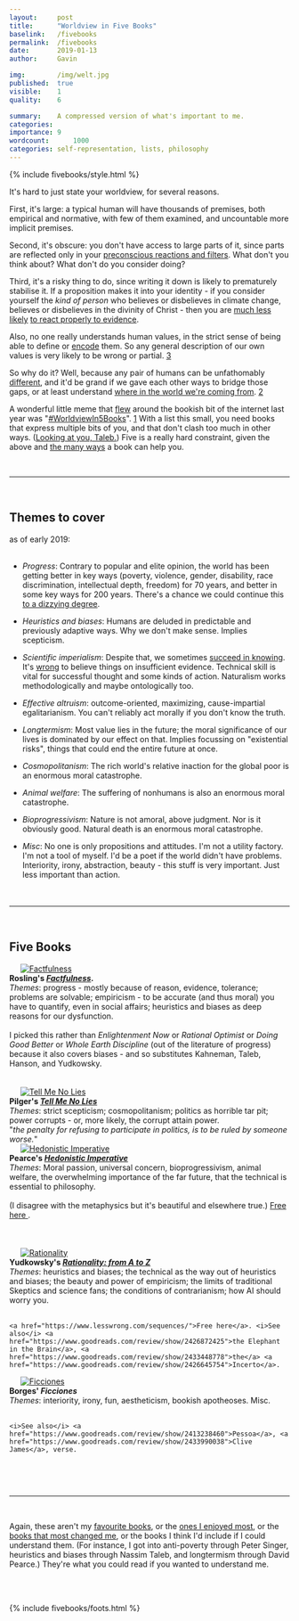 ```yaml
---
layout:     post
title:      "Worldview in Five Books"
baselink:   /fivebooks
permalink:  /fivebooks
date:       2019-01-13
author:     Gavin

img:        /img/welt.jpg
published:  true
visible:    1
quality:    6

summary:    A compressed version of what's important to me.
categories: 
importance: 9
wordcount:      1000
categories: self-representation, lists, philosophy
---
```


{%  include fivebooks/style.html %}

It's hard to just state your worldview, for several reasons. 

First, it's large: a typical human will have thousands of premises, both empirical and normative, with few of them examined, and uncountable more implicit premises. 

Second, it's obscure: you don't have access to large parts of it, since parts are reflected only in your <a href="https://en.wikipedia.org/wiki/Alief_(mental_state)">preconscious reactions and filters</a>. What don't you think about? What don't do you consider doing?

Third, it's a risky thing to do, since writing it down is likely to prematurely stabilise it. If a proposition makes it into your identity - if you consider yourself the <i>kind of person</i> who believes or disbelieves in climate change, believes or disbelieves in the divinity of Christ - then you are <a href="https://en.wikipedia.org/wiki/Endowment_effect">much less likely</a> <a href="https://en.wikipedia.org/wiki/Confirmation_bias">to react properly to evidence</a>. 

Also, no one really understands human values, in the strict sense of being able to define or <a href="https://www.goodreads.com/quotes/26035-science-is-what-we-understand-well-enough-to-explain-to">encode</a> them. So any general description of our own values is very likely to be wrong or partial. <a href="#fn:3" id="fnref:3">3</a>

So why do it? Well, because any pair of humans can be unfathomably <a href="https://wiki.lesswrong.com/wiki/Inferential_distance">different</a>, and it'd be grand if we gave each other ways to bridge those gaps, or at least understand <a href="https://slatestarcodex.com/blog_images/senti_human2.jpg">where in the world we're coming from</a>. <a href="#fn:2" id="fnref:2">2</a><br>

A wonderful little meme that <a href="https://twitter.com/juliagalef/status/976890512425721856?lang=en">flew</a> around the bookish bit of the internet last year was "<a href="https://twitter.com/hashtag/worldviewin5books">#WorldviewIn5Books</a>". <a href="#fn:1" id="fnref:1">1</a> With a list this small, you need books that express multiple bits of you, and that don't clash too much in other ways. (<a href="http://blogs.discovermagazine.com/collideascape/2014/11/01/nassim-taleb-venomous-twitter/#.XDs1QuH7SV4">Looking at you, Taleb.</a>) Five is a really hard constraint, given the above and <a href="https://juliagalef.com/2017/01/06/a-taxonomy-of-books-that-change-your-worldview/">the many ways</a> a book can help you.

<br>
<hr />
<br>


## Themes to cover

as of early 2019:<br><br>

* _Progress_: Contrary to popular and elite opinion, the world has been getting better in key ways (poverty, violence, gender, disability, race discrimination, intellectual depth, freedom) for 70 years, and better in some key ways for 200 years. There's a chance we could continue this <a href="https://nickbostrom.com/utopia.html">to a dizzying degree</a>.<br>

* _Heuristics and biases_: Humans are deluded in predictable and previously adaptive ways. Why we don't make sense. Implies scepticism.<br>

* _Scientific imperialism_: Despite that, we sometimes <a href="https://plato.stanford.edu/entries/structural-realism/">succeed in knowing</a>. It's <a href="https://plato.stanford.edu/entries/ethics-belief/#EviOve">wrong</a> to believe things on insufficient evidence. Technical skill is vital for successful thought and some kinds of action. Naturalism works methodologically and maybe ontologically too.<br>

* _Effective altruism_: outcome-oriented, maximizing, cause-impartial egalitarianism. You can't reliably act morally if you don't know the truth.<br>

* _Longtermism_: Most value lies in the future; the moral significance of our lives is dominated by our effect on that. Implies focussing on "existential risks", things that could end the entire future at once.<br>

* _Cosmopolitanism_: The rich world's relative inaction for the global poor is an enormous moral catastrophe.<br>

* _Animal welfare_: The suffering of nonhumans is also an enormous moral catastrophe.<br>

* _Bioprogressivism_: Nature is not amoral, above judgment. Nor is it obviously good. Natural death is an enormous moral catastrophe.<br>

* _Misc_: No one is only propositions and attitudes. I'm not a utility factory. I'm not a tool of myself. I'd be a poet if the world didn't have problems. Interiority, irony, abstraction, beauty - this stuff is very important. Just less important than action.
<br><br><br>

<hr />
<br>

## Five Books

<div class="row">
  <div class="imgColumn">
	<a href="https://www.goodreads.com/review/show/2426950247"> 
	    <img src="/img/fivebooks/rosling.jpg" alt="Factfulness" hspace="20" />
	</a> 
  </div>
  <div class="column">
	<span style="font-weight: bold">
		Rosling's <i><a href="https://www.goodreads.com/review/show/2426950247">Factfulness</a></i>.
	</span><br>
	<i>Themes</i>: progress - mostly because of reason, evidence, tolerance; problems are solvable; empiricism - to be accurate (and thus moral) you have to quantify, even in social affairs; heuristics and biases as deep reasons for our dysfunction.<br><br>
	<!--  -->
	I picked this rather than <i>Enlightenment Now</i> or <i>Rational Optimist</i> or <i>Doing Good Better</i> or <i>Whole Earth Discipline</i> (out of the literature of progress) because it also covers biases - and so substitutes Kahneman, Taleb, Hanson, and Yudkowsky.<br><br><br>
  </div>
</div>


<div class="row">
  <div class="imgColumn">
  	<a href="https://www.goodreads.com/review/show/2426625975"> 
    	<img src="/img/fivebooks/pilger.jpg" alt="Tell Me No Lies" style="" hspace="20" />
	</a> 
  </div>
  <div class="column">
  	<span style="font-weight: bold">
  		Pilger's <i><a href="https://www.goodreads.com/review/show/2426625975">Tell Me No Lies</a></i><br>
  	</span>
	<i>Themes</i>: strict scepticism; cosmopolitanism; politics as horrible tar pit; power corrupts - or, more likely, the corrupt attain power. <br>"<i>the penalty for refusing to participate in politics, is to be ruled by someone worse.</i>"

  </div>
</div>

<div class="row">
  <div class="imgColumn">
  	<a href="https://www.goodreads.com/review/show/2426629684"> 
    	<img src="/img/fivebooks/pearce.jpg" alt="Hedonistic Imperative" style="" hspace="20" />
	</a> 
  </div>
  <div class="column">
  	<span style="font-weight: bold">
  		Pearce's <i><a href="https://www.goodreads.com/review/show/2426629684">Hedonistic Imperative</a></i><br> 
  	</span>
	<i>Themes</i>: Moral passion, universal concern, bioprogressivism, animal welfare, the overwhelming importance of the far future, that the technical is essential to philosophy.<br><br>
<!--  -->
	(I disagree with the metaphysics but it's beautiful and elsewhere true.) <a href="https://www.hedweb.com/">Free here
	</a>.
	<br> <br> <br> <br>

  </div>
</div>


<div class="row">
  <div class="imgColumn">
  	<a href="https://www.goodreads.com/review/show/2428098371">
		<img src="/img/fivebooks/yud.jpg" alt="Rationality" style="" hspace="20" />
	</a>
  </div>
  <div class="column">
  	<span style="font-weight: bold">
  		Yudkowsky's <a href="https://www.goodreads.com/review/show/2428098371"><i>Rationality: from A to Z</i></a><br>
  	</span>
	<i>Themes</i>: heuristics and biases; the technical as the way out of heuristics and biases; the beauty and power of empiricism; the limits of traditional Skeptics and science fans; the conditions of contrarianism; how AI should worry you.<br><br>

	<a href="https://www.lesswrong.com/sequences/">Free here</a>. <i>See also</i> <a href="https://www.goodreads.com/review/show/2426872425">the Elephant in the Brain</a>, <a href="https://www.goodreads.com/review/show/2433448778">the</a> <a href="https://www.goodreads.com/review/show/2426645754">Incerto</a>.
  </div>
</div>


<div class="row">
  <div class="imgColumn">
    <a href="/ficciones">
	   <img src="/img/fivebooks/borges.jpg" alt="Ficciones" style="" hspace="20" />
    </a>
  </div>
  <div class="column">
  	<span style="font-weight: bold">
  		Borges' <i>Ficciones</i><br>
  	</span>
	<i>Themes</i>: interiority, irony, fun, aestheticism, bookish apotheoses. Misc.<br><br>

	<i>See also</i> <a href="https://www.goodreads.com/review/show/2413238460">Pessoa</a>, <a href="https://www.goodreads.com/review/show/2433990038">Clive James</a>, verse.
  </div>
</div>




<br><br>
<hr />
<br>

Again, these aren't my <a href="https://www.goodreads.com/review/list/68316850-gavin-leech?shelf=favorites">favourite books</a>, or the <a href="https://www.goodreads.com/review/list/68316850-gavin-leech?shelf=highly-readable">ones I enjoyed most</a>, or the <a href="https://www.goodreads.com/review/list/68316850-gavin-leech?shelf=influential-but">books that most changed me</a>, or the books I think I'd include if I could understand them. (For instance, I got into anti-poverty through Peter Singer, heuristics and biases through Nassim Taleb, and longtermism through David Pearce.) They're what you could read if you wanted to understand me.

<br><br>

{%  include fivebooks/foots.html %}
